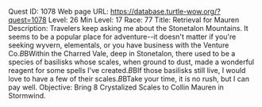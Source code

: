 Quest ID: 1078
Web page URL: https://database.turtle-wow.org/?quest=1078
Level: 26
Min Level: 17
Race: 77
Title: Retrieval for Mauren
Description: Travelers keep asking me about the Stonetalon Mountains. It seems to be a popular place for adventure--it doesn't matter if you're seeking wyvern, elementals, or you have business with the Venture Co.$B$BWithin the Charred Vale, deep in Stonetalon, there used to be a species of basilisks whose scales, when ground to dust, made a wonderful reagent for some spells I've created.$B$BIf those basilisks still live, I would love to have a few of their scales.$B$BTake your time, it is no rush, but I can pay well.
Objective: Bring 8 Crystalized Scales to Collin Mauren in Stormwind.
